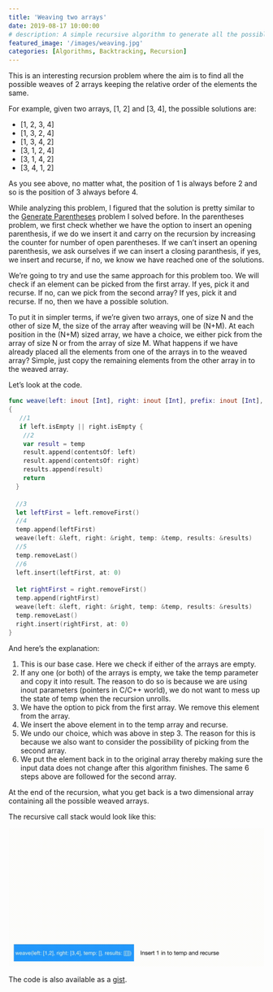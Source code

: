 ```yaml
---
title: 'Weaving two arrays'
date: 2019-08-17 10:00:00
# description: A simple recursive algorithm to generate all the possible weaves of two arrays keeping the relative order of the elements.
featured_image: '/images/weaving.jpg'
categories: [Algorithms, Backtracking, Recursion]
---
```

This is an interesting recursion problem where the aim is to find all the possible weaves of 2 arrays keeping the relative order of the elements the same.

For example, given two arrays, [1, 2] and [3, 4], the possible solutions are:
* [1, 2, 3, 4]
* [1, 3, 2, 4]
* [1, 3, 4, 2]
* [3, 1, 2, 4]
* [3, 1, 4, 2]
* [3, 4, 1, 2]

As you see above, no matter what, the position of 1 is always before 2 and so is the position of 3 always before 4.

While analyzing this problem, I figured that the solution is pretty similar to the [Generate Parentheses](http://mohit.athwani.net/leetcode/leetcode-22-generate-parentheses/) problem I solved before. In the parentheses problem, we first check whether we have the option to insert an opening parenthesis, if we do we insert it and carry on the recursion by increasing the counter for number of open parentheses. If we can’t insert an opening parenthesis, we ask ourselves if we can insert a closing paranthesis, if yes, we insert and recurse, if no, we know we have reached one of the solutions.

We’re going to try and use the same approach for this problem too. We will check if an element can be picked from the first array. If yes, pick it and recurse. If no, can we pick from the second array? If yes, pick it and recurse. If no, then we have a possible solution.

To put it in simpler terms, if we’re given two arrays, one of size N and the other of size M, the size of the array after weaving will be (N+M). At each position in the (N+M) sized array, we have a choice, we either pick from the array of size N or from the array of size M. What happens if we have already placed all the elements from one of the arrays in to the weaved array? Simple, just copy the remaining elements from the other array in to the weaved array.

Let’s look at the code.

```swift
func weave(left: inout [Int], right: inout [Int], prefix: inout [Int], results: inout [[Int]])
{
   //1
   if left.isEmpty || right.isEmpty {
    //2 
    var result = temp
    result.append(contentsOf: left)
    result.append(contentsOf: right)
    results.append(result)
    return
  }
  
  //3
  let leftFirst = left.removeFirst()
  //4
  temp.append(leftFirst)
  weave(left: &left, right: &right, temp: &temp, results: &results)
  //5
  temp.removeLast()
  //6
  left.insert(leftFirst, at: 0)
  
  let rightFirst = right.removeFirst()
  temp.append(rightFirst)
  weave(left: &left, right: &right, temp: &temp, results: &results)
  temp.removeLast()
  right.insert(rightFirst, at: 0)
}
```
And here’s the explanation:

1. This is our base case. Here we check if either of the arrays are empty.
2. If any one (or both) of the arrays is empty, we take the temp parameter and copy it into result. The reason to do so is because we are using inout parameters (pointers in C/C++ world), we do not want to mess up the state of temp when the recursion unrolls.
3. We have the option to pick from the first array. We remove this element from the array.
4. We insert the above element in to the temp array and recurse.
5. We undo our choice, which was above in step 3. The reason for this is because we also want to consider the possibility of picking from the second array.
6. We put the element back in to the original array thereby making sure the input data does not change after this algorithm finishes.
The same 6 steps above are followed for the second array.

At the end of the recursion, what you get back is a two dimensional array containing all the possible weaved arrays.

The recursive call stack would look like this:

![](/images/weaving.gif)

The code is also available as a [gist](https://gist.github.com/mohitathwani/ed220e4bdd5d9fcddde528ebf1487730).